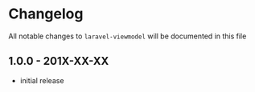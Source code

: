 # Changelog

All notable changes to `laravel-viewmodel` will be documented in this file

## 1.0.0 - 201X-XX-XX

- initial release
